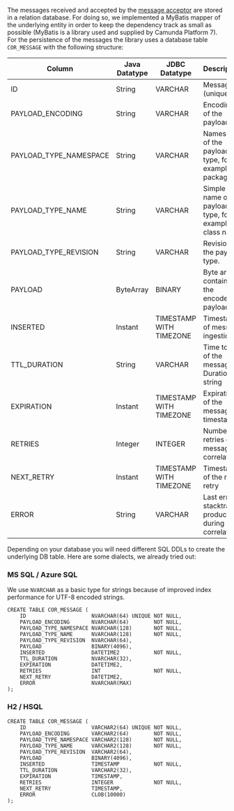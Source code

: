 The messages received and accepted by the [message acceptor](message-acceptor.md) are stored in a relation database. For doing so, we implemented
a MyBatis mapper of the underlying entity in order to keep the dependency track as small as possible (MyBatis is a library used and supplied by Camunda Platform 7).
For the persistence of the messages the library uses a database table `COR_MESSAGE` with the following structure:

| Column                 | Java Datatype | JDBC Datatype           | Description                                                   |
|------------------------|---------------|-------------------------|---------------------------------------------------------------|
| ID                     | String        | VARCHAR                 | Message id (unique)                                           | 
| PAYLOAD_ENCODING       | String        | VARCHAR                 | Encoding of the payload                                       | 
| PAYLOAD_TYPE_NAMESPACE | String        | VARCHAR                 | Namespace of the payload type, for example package            | 
| PAYLOAD_TYPE_NAME      | String        | VARCHAR                 | Simple type name of the payload type, for example class name  | 
| PAYLOAD_TYPE_REVISION  | String        | VARCHAR                 | Revision of the payload type.                                 | 
| PAYLOAD                | ByteArray     | BINARY                  | Byte array containing the encoded payload                     | 
| INSERTED               | Instant       | TIMESTAMP WITH TIMEZONE | Timestamp of message ingestion                                | 
| TTL_DURATION           | String        | VARCHAR                 | Time to live of the message as Duration string                | 
| EXPIRATION             | Instant       | TIMESTAMP WITH TIMEZONE | Expiration of the message as timestamp                        | 
| RETRIES                | Integer       | INTEGER                 | Number of retries of message correlation                      | 
| NEXT_RETRY             | Instant       | TIMESTAMP WITH TIMEZONE | Timestamp of the next retry                                   | 
| ERROR                  | String        | VARCHAR                 | Last error stacktrace produced during correlation             | 

Depending on your database you will need different SQL DDLs to create the underlying DB table. Here are some dialects, we already tried out:

### MS SQL / Azure SQL

We use `NVARCHAR` as a basic type for strings because of improved index performance for UTF-8 encoded strings.

```tsql
CREATE TABLE COR_MESSAGE (
    ID                     NVARCHAR(64) UNIQUE NOT NULL,
    PAYLOAD_ENCODING       NVARCHAR(64)        NOT NULL,
    PAYLOAD_TYPE_NAMESPACE NVARCHAR(128)       NOT NULL,
    PAYLOAD_TYPE_NAME      NVARCHAR(128)       NOT NULL,
    PAYLOAD_TYPE_REVISION  NVARCHAR(64),
    PAYLOAD                BINARY(4096),
    INSERTED               DATETIME2           NOT NULL,
    TTL_DURATION           NVARCHAR(32),
    EXPIRATION             DATETIME2,
    RETRIES                INT                 NOT NULL,
    NEXT_RETRY             DATETIME2,
    ERROR                  NVARCHAR(MAX)
);
```

### H2 / HSQL

```h2
CREATE TABLE COR_MESSAGE (
    ID                     VARCHAR2(64) UNIQUE NOT NULL,
    PAYLOAD_ENCODING       VARCHAR2(64)        NOT NULL,
    PAYLOAD_TYPE_NAMESPACE VARCHAR2(128)       NOT NULL,
    PAYLOAD_TYPE_NAME      VARCHAR2(128)       NOT NULL,
    PAYLOAD_TYPE_REVISION  VARCHAR2(64),
    PAYLOAD                BINARY(4096),
    INSERTED               TIMESTAMP           NOT NULL,
    TTL_DURATION           VARCHAR2(32),
    EXPIRATION             TIMESTAMP,
    RETRIES                INTEGER             NOT NULL,
    NEXT_RETRY             TIMESTAMP,
    ERROR                  CLOB(10000)
);
```